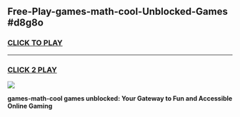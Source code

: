 
## Free-Play-games-math-cool-Unblocked-Games #d8g8o
<h3>
<a href="https://news.freeplayer.one?title=games-math-cool&ref=8M">CLICK TO PLAY</a></h3>
<hr>

<h3>
<a href="https://news.freeplayer.one?title=games-math-cool&ref=8M">CLICK 2 PLAY</a>
  
</h3>

<a href="https://news.freeplayer.one?title=games-math-cool&ref=8M"><img src="https://clearcache.store/games.png"></a>


**games-math-cool games unblocked: Your Gateway to Fun and Accessible Online Gaming**
